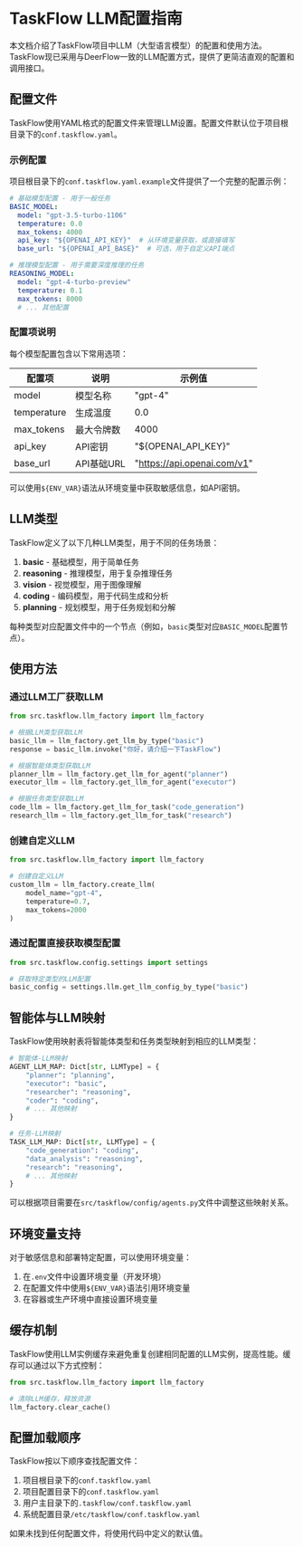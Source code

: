 # TaskFlow LLM配置指南

本文档介绍了TaskFlow项目中LLM（大型语言模型）的配置和使用方法。TaskFlow现已采用与DeerFlow一致的LLM配置方式，提供了更简洁直观的配置和调用接口。

## 配置文件

TaskFlow使用YAML格式的配置文件来管理LLM设置。配置文件默认位于项目根目录下的`conf.taskflow.yaml`。

### 示例配置

项目根目录下的`conf.taskflow.yaml.example`文件提供了一个完整的配置示例：

```yaml
# 基础模型配置 - 用于一般任务
BASIC_MODEL:
  model: "gpt-3.5-turbo-1106"
  temperature: 0.0
  max_tokens: 4000
  api_key: "${OPENAI_API_KEY}"  # 从环境变量获取，或直接填写
  base_url: "${OPENAI_API_BASE}"  # 可选，用于自定义API端点

# 推理模型配置 - 用于需要深度推理的任务
REASONING_MODEL:
  model: "gpt-4-turbo-preview"
  temperature: 0.1
  max_tokens: 8000
  # ... 其他配置
```

### 配置项说明

每个模型配置包含以下常用选项：

| 配置项 | 说明 | 示例值 |
| ----- | ---- | ----- |
| model | 模型名称 | "gpt-4" |
| temperature | 生成温度 | 0.0 |
| max_tokens | 最大令牌数 | 4000 |
| api_key | API密钥 | "${OPENAI_API_KEY}" |
| base_url | API基础URL | "https://api.openai.com/v1" |

可以使用`${ENV_VAR}`语法从环境变量中获取敏感信息，如API密钥。

## LLM类型

TaskFlow定义了以下几种LLM类型，用于不同的任务场景：

1. **basic** - 基础模型，用于简单任务
2. **reasoning** - 推理模型，用于复杂推理任务
3. **vision** - 视觉模型，用于图像理解
4. **coding** - 编码模型，用于代码生成和分析
5. **planning** - 规划模型，用于任务规划和分解

每种类型对应配置文件中的一个节点（例如，`basic`类型对应`BASIC_MODEL`配置节点）。

## 使用方法

### 通过LLM工厂获取LLM

```python
from src.taskflow.llm_factory import llm_factory

# 根据LLM类型获取LLM
basic_llm = llm_factory.get_llm_by_type("basic")
response = basic_llm.invoke("你好，请介绍一下TaskFlow")

# 根据智能体类型获取LLM
planner_llm = llm_factory.get_llm_for_agent("planner")
executor_llm = llm_factory.get_llm_for_agent("executor")

# 根据任务类型获取LLM
code_llm = llm_factory.get_llm_for_task("code_generation") 
research_llm = llm_factory.get_llm_for_task("research")
```

### 创建自定义LLM

```python
from src.taskflow.llm_factory import llm_factory

# 创建自定义LLM
custom_llm = llm_factory.create_llm(
    model_name="gpt-4",
    temperature=0.7,
    max_tokens=2000
)
```

### 通过配置直接获取模型配置

```python
from src.taskflow.config.settings import settings

# 获取特定类型的LLM配置
basic_config = settings.llm.get_llm_config_by_type("basic")
```

## 智能体与LLM映射

TaskFlow使用映射表将智能体类型和任务类型映射到相应的LLM类型：

```python
# 智能体-LLM映射
AGENT_LLM_MAP: Dict[str, LLMType] = {
    "planner": "planning",
    "executor": "basic",
    "researcher": "reasoning",
    "coder": "coding",
    # ... 其他映射
}

# 任务-LLM映射
TASK_LLM_MAP: Dict[str, LLMType] = {
    "code_generation": "coding",
    "data_analysis": "reasoning",
    "research": "reasoning",
    # ... 其他映射
}
```

可以根据项目需要在`src/taskflow/config/agents.py`文件中调整这些映射关系。

## 环境变量支持

对于敏感信息和部署特定配置，可以使用环境变量：

1. 在`.env`文件中设置环境变量（开发环境）
2. 在配置文件中使用`${ENV_VAR}`语法引用环境变量
3. 在容器或生产环境中直接设置环境变量

## 缓存机制

TaskFlow使用LLM实例缓存来避免重复创建相同配置的LLM实例，提高性能。缓存可以通过以下方式控制：

```python
from src.taskflow.llm_factory import llm_factory

# 清除LLM缓存，释放资源
llm_factory.clear_cache()
```

## 配置加载顺序

TaskFlow按以下顺序查找配置文件：

1. 项目根目录下的`conf.taskflow.yaml`
2. 项目配置目录下的`conf.taskflow.yaml`
3. 用户主目录下的`.taskflow/conf.taskflow.yaml`
4. 系统配置目录`/etc/taskflow/conf.taskflow.yaml`

如果未找到任何配置文件，将使用代码中定义的默认值。 